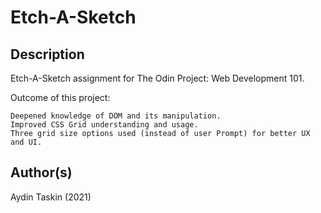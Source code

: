# Etch-A-Sketch

## Description

Etch-A-Sketch assignment for The Odin Project: Web Development 101.

Outcome of this project:

    Deepened knowledge of DOM and its manipulation.
    Improved CSS Grid understanding and usage.
    Three grid size options used (instead of user Prompt) for better UX and UI.

## Author(s)

Aydin Taskin (2021)
